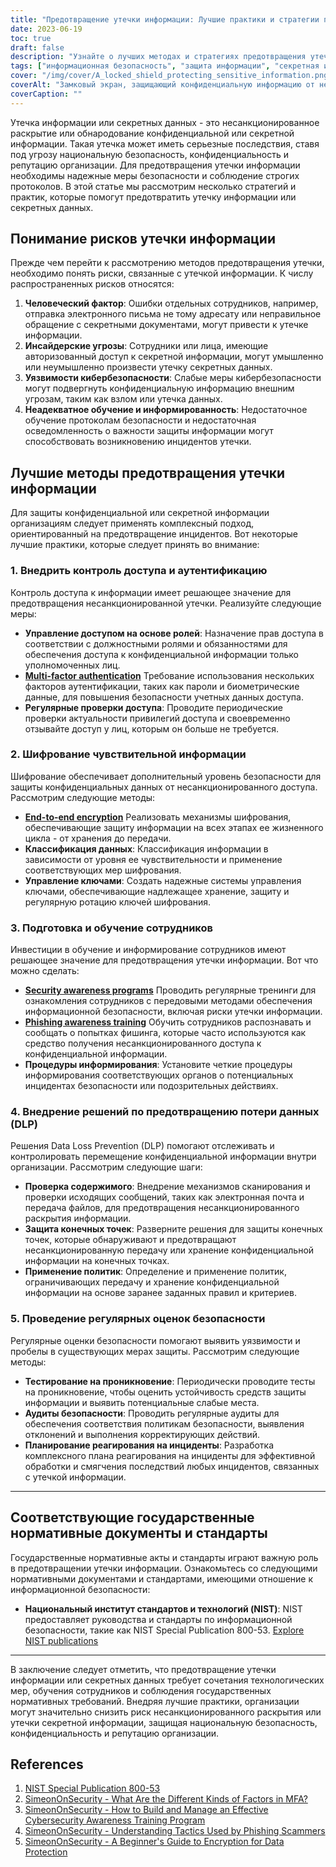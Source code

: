```yaml
---
title: "Предотвращение утечки информации: Лучшие практики и стратегии повышения безопасности"
date: 2023-06-19
toc: true
draft: false
description: "Узнайте о лучших методах и стратегиях предотвращения утечки информации и защиты конфиденциальных данных, обеспечивающих повышенную безопасность и защиту."
tags: ["информационная безопасность", "защита информации", "секретная информация", "утечка информации", "стратегии профилактики", "передовой опыт", "контроль доступа", "шифрование", "обучение сотрудников", "кибербезопасность", "предотвращение потери данных", "оценки безопасности", "постановления правительства", "NIST", "внутренние угрозы", "уязвимости кибербезопасности", "человеческий фактор", "информационные программы", "информированность о фишинге", "DLP-решения", "управление доступом на основе ролей", "многофакторная аутентификация", "управление ключами шифрования", "защита конечных точек", "проверка содержания", "аудиты безопасности", "тестирование на проникновение", "планирование мер реагирования на инциденты", "протоколы безопасности", "защита информации"]
cover: "/img/cover/A_locked_shield_protecting_sensitive_information.png"
coverAlt: "Замковый экран, защищающий конфиденциальную информацию от несанкционированного доступа."
coverCaption: ""
---
```


Утечка информации или секретных данных - это несанкционированное раскрытие или обнародование конфиденциальной или секретной информации. Такая утечка может иметь серьезные последствия, ставя под угрозу национальную безопасность, конфиденциальность и репутацию организации. Для предотвращения утечки информации необходимы надежные меры безопасности и соблюдение строгих протоколов. В этой статье мы рассмотрим несколько стратегий и практик, которые помогут предотвратить утечку информации или секретных данных.

## Понимание рисков утечки информации

Прежде чем перейти к рассмотрению методов предотвращения утечки, необходимо понять риски, связанные с утечкой информации. К числу распространенных рисков относятся:

1. **Человеческий фактор**: Ошибки отдельных сотрудников, например, отправка электронного письма не тому адресату или неправильное обращение с секретными документами, могут привести к утечке информации.
2. **Инсайдерские угрозы**: Сотрудники или лица, имеющие авторизованный доступ к секретной информации, могут умышленно или неумышленно произвести утечку секретных данных.
3. **Уязвимости кибербезопасности**: Слабые меры кибербезопасности могут подвергнуть конфиденциальную информацию внешним угрозам, таким как взлом или утечка данных.
4. **Неадекватное обучение и информированность**: Недостаточное обучение протоколам безопасности и недостаточная осведомленность о важности защиты информации могут способствовать возникновению инцидентов утечки.

## Лучшие методы предотвращения утечки информации

Для защиты конфиденциальной или секретной информации организациям следует применять комплексный подход, ориентированный на предотвращение инцидентов. Вот некоторые лучшие практики, которые следует принять во внимание:

### 1. Внедрить контроль доступа и аутентификацию

Контроль доступа к информации имеет решающее значение для предотвращения несанкционированной утечки. Реализуйте следующие меры:

- **Управление доступом на основе ролей**: Назначение прав доступа в соответствии с должностными ролями и обязанностями для обеспечения доступа к конфиденциальной информации только уполномоченных лиц.
- [**Multi-factor authentication**](https://simeononsecurity.ch/articles/what-are-the-diferent-kinds-of-factors-in-mfa/) Требование использования нескольких факторов аутентификации, таких как пароли и биометрические данные, для повышения безопасности учетных данных доступа.
- **Регулярные проверки доступа**: Проводите периодические проверки актуальности привилегий доступа и своевременно отзывайте доступ у лиц, которым он больше не требуется.

### 2. Шифрование чувствительной информации

Шифрование обеспечивает дополнительный уровень безопасности для защиты конфиденциальных данных от несанкционированного доступа. Рассмотрим следующие методы:

- [**End-to-end encryption**](https://simeononsecurity.ch/articles/a-beginners-guide-to-using-encryption-for-data-protection/) Реализовать механизмы шифрования, обеспечивающие защиту информации на всех этапах ее жизненного цикла - от хранения до передачи.
- **Классификация данных**: Классификация информации в зависимости от уровня ее чувствительности и применение соответствующих мер шифрования.
- **Управление ключами**: Создать надежные системы управления ключами, обеспечивающие надлежащее хранение, защиту и регулярную ротацию ключей шифрования.

### 3. Подготовка и обучение сотрудников

Инвестиции в обучение и информирование сотрудников имеют решающее значение для предотвращения утечки информации. Вот что можно сделать:

- [**Security awareness programs**](https://simeononsecurity.ch/articles/how-to-build-and-manage-an-effective-cybersecurity-awareness-training-program/) Проводить регулярные тренинги для ознакомления сотрудников с передовыми методами обеспечения информационной безопасности, включая риски утечки информации.
- [**Phishing awareness training**](https://simeononsecurity.ch/articles/understanding-tactics-used-by-phising-scammers/) Обучить сотрудников распознавать и сообщать о попытках фишинга, которые часто используются как средство получения несанкционированного доступа к конфиденциальной информации.
- **Процедуры информирования**: Установите четкие процедуры информирования соответствующих органов о потенциальных инцидентах безопасности или подозрительных действиях.

### 4. Внедрение решений по предотвращению потери данных (DLP)

Решения Data Loss Prevention (DLP) помогают отслеживать и контролировать перемещение конфиденциальной информации внутри организации. Рассмотрим следующие шаги:

- **Проверка содержимого**: Внедрение механизмов сканирования и проверки исходящих сообщений, таких как электронная почта и передача файлов, для предотвращения несанкционированного раскрытия информации.
- **Защита конечных точек**: Разверните решения для защиты конечных точек, которые обнаруживают и предотвращают несанкционированную передачу или хранение конфиденциальной информации на конечных точках.
- **Применение политик**: Определение и применение политик, ограничивающих передачу и хранение конфиденциальной информации на основе заранее заданных правил и критериев.

### 5. Проведение регулярных оценок безопасности

Регулярные оценки безопасности помогают выявить уязвимости и пробелы в существующих мерах защиты. Рассмотрим следующие методы:

- **Тестирование на проникновение**: Периодически проводите тесты на проникновение, чтобы оценить устойчивость средств защиты информации и выявить потенциальные слабые места.
- **Аудиты безопасности**: Проводить регулярные аудиты для обеспечения соответствия политикам безопасности, выявления отклонений и выполнения корректирующих действий.
- **Планирование реагирования на инциденты**: Разработка комплексного плана реагирования на инциденты для эффективной обработки и смягчения последствий любых инцидентов, связанных с утечкой информации.

______

## Соответствующие государственные нормативные документы и стандарты

Государственные нормативные акты и стандарты играют важную роль в предотвращении утечки информации. Ознакомьтесь со следующими нормативными документами и стандартами, имеющими отношение к информационной безопасности:

- **Национальный институт стандартов и технологий (NIST)**: NIST предоставляет руководства и стандарты по информационной безопасности, такие как NIST Special Publication 800-53. [Explore NIST publications](https://csrc.nist.gov/publications/detail/sp/800-53/rev-5/final)

______

В заключение следует отметить, что предотвращение утечки информации или секретных данных требует сочетания технологических мер, обучения сотрудников и соблюдения государственных нормативных требований. Внедряя лучшие практики, организации могут значительно снизить риск несанкционированного раскрытия или утечки секретной информации, защищая национальную безопасность, конфиденциальность и репутацию организации.

## References

1. [NIST Special Publication 800-53](https://csrc.nist.gov/publications/detail/sp/800-53/rev-5/final)
2. [SimeonOnSecurity - What Are the Different Kinds of Factors in MFA?](https://simeononsecurity.ch/articles/what-are-the-diferent-kinds-of-factors-in-mfa/)
3. [SimeonOnSecurity - How to Build and Manage an Effective Cybersecurity Awareness Training Program](https://simeononsecurity.ch/articles/how-to-build-and-manage-an-effective-cybersecurity-awareness-training-program/)
4. [SimeonOnSecurity - Understanding Tactics Used by Phishing Scammers](https://simeononsecurity.ch/articles/understanding-tactics-used-by-phising-scammers/)
5. [SimeonOnSecurity - A Beginner's Guide to Encryption for Data Protection](https://simeononsecurity.ch/articles/a-beginners-guide-to-using-encryption-for-data-protection/)
